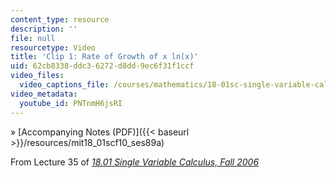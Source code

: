 ```yaml
---
content_type: resource
description: ''
file: null
resourcetype: Video
title: 'Clip 1: Rate of Growth of x ln(x)'
uid: 62cb8338-ddc3-6272-d8dd-9ec6f31f1ccf
video_files:
  video_captions_file: /courses/mathematics/18-01sc-single-variable-calculus-fall-2010/unit-5-exploring-the-infinite/part-a-lhospitals-rule-and-improper-integrals/session-89-lhospitals-rule-and-rates-of-growth/clip-1-rate-of-growth-of-x-ln-x/PNTnmH6jsRI.vtt
video_metadata:
  youtube_id: PNTnmH6jsRI
---
```


» [Accompanying Notes (PDF)]({{< baseurl >}}/resources/mit18_01scf10_ses89a)

From Lecture 35 of [_18.01 Single Variable Calculus, Fall 2006_](/courses/18-01-single-variable-calculus-fall-2006/pages/video-lectures)